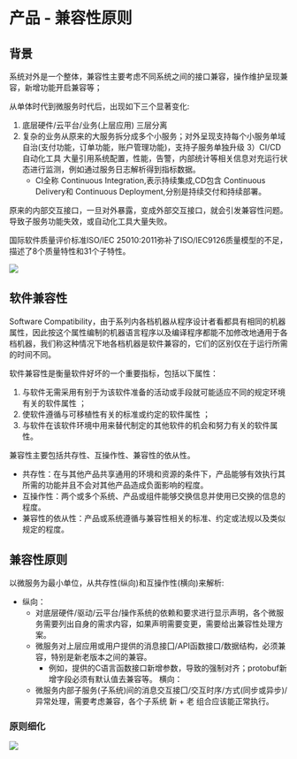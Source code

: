 # 产品 - 兼容性原则

## 背景

系统对外是一个整体，兼容性主要考虑不同系统之间的接口兼容，操作维护呈现兼容，新增功能开启兼容等；

从单体时代到微服务时代后，出现如下三个显著变化:

1. 底层硬件/云平台/业务(上层应用) 三层分离
2. 复杂的业务从原来的大服务拆分成多个小服务；对外呈现支持每个小服务单域自治(支付功能，订单功能，账户管理功能)，支持子服务单独升级
3）CI/CD 自动化工具 大量引用系统配置，性能，告警，内部统计等相关信息对充运行状态进行监测，例如通过服务日志解析得到指标数据。
	* CI全称 Continuous Integration,表示持续集成,CD包含 Continuous Delivery和 Continuous Deployment,分别是持续交付和持续部署。

原来的内部交互接口，一旦对外暴露，变成外部交互接口，就会引发兼容性问题。导致子服务功能失效，或自动化工具大量失败。

国际软件质量评价标准ISO/IEC 25010:2011弥补了ISO/IEC9126质量模型的不足，描述了8个质量特性和31个子特性。

![](/_images/grow/team/product/软件产品质量.png)

## 软件兼容性

Software Compatibility，由于系列内各档机器从程序设计者看都具有相同的机器属性，因此按这个属性编制的机器语言程序以及编译程序都能不加修改地通用于各档机器，我们称这种情况下地各档机器是软件兼容的，它们的区别仅在于运行所需的时间不同。

软件兼容性是衡量软件好坏的一个重要指标，包括以下属性： 

1. 与软件无需采用有别于为该软件准备的活动或手段就可能适应不同的规定环境有关的软件属性 ；
2. 使软件遵循与可移植性有关的标准或约定的软件属性 ；
3. 与软件在该软件环境中用来替代制定的其他软件的机会和努力有关的软件属性。

兼容性主要包括共存性、互操作性、兼容性的依从性。

* 共存性：在与其他产品共享通用的环境和资源的条件下，产品能够有效执行其所需的功能并且不会对其他产品造成负面影响的程度。
* 互操作性：两个或多个系统、产品或组件能够交换信息并使用已交换的信息的程度。
* 兼容性的依从性：产品或系统遵循与兼容性相关的标准、约定或法规以及类似规定的程度。

## 兼容性原则

以微服务为最小单位，从共存性(纵向)和互操作性(横向)来解析: 

* 纵向：
	* 对底层硬件/驱动/云平台/操作系统的依赖和要求进行显示声明，各个微服务需要列出自身的需求内容，如果声明需要变更，需要给出兼容性处理方案。
	* 微服务对上层应用或用户提供的消息接囗/API函数接口/数据结构，必须兼容，特别是新老版本之间的兼容。
		* 例如，提供的C语言函数接口新增参数，导致的强制对齐；protobuf新增字段必须有默认值去兼容等。
横向：
	* 微服务内部子服务(子系统)间的消息交互接囗/交互时序/方式(同步或异步)/异常处理，需要考虑兼容，各个子系统 新 + 老 组合应该能正常执行。

### 原则细化

![](/_images/grow/team/product/兼容性细化.png)
